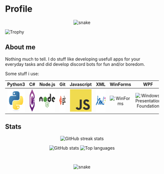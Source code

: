 # Profile

<p align="center">
 <img width="1000" src="https://github.com/Leshy-sgwc/Leshy-sgwc/blob/output/github-contribution-grid-snake-dark.svg" alt="snake"/>
</p>

![Trophy](https://github-profile-trophy.vercel.app/?username=Leshy-sgwc&no-frame=true&no-bg=true&theme=discord&column=-1)

## About me

Nothing much to tell. I do stuff like developing usefull apps for your everyday tasks and did develop discord bots for fun and/or boredom.

Some stuff i use:

 | Python3 | C# | Node.js | Git | Javascript | XML | WinForms | WPF | UWP | WinUI3 | MDI | DevIcon | VS | VSCode | Win10 | Win11 | 
 | :---: | :---: | :---: | :---: | :---: | :---: | :---: | :---: | :---: | :---: | :---: | :---: | :---: | :---: | :---: | :---: |
 | <img src="https://github.com/devicons/devicon/blob/master/icons/python/python-original.svg" title="Python"  alt="Python" height="75"/> | <img src="https://github.com/devicons/devicon/blob/master/icons/csharp/csharp-original.svg" title="C#" alt="C#" height="75"/> | <img src="https://github.com/devicons/devicon/blob/master/icons/nodejs/nodejs-original-wordmark.svg" title="Node.js" alt="Node.JS" height="75"/> | <img src="https://github.com/devicons/devicon/blob/master/icons/git/git-original-wordmark.svg" title="Git" alt="Git" height="75"/> | <img src="https://github.com/devicons/devicon/blob/master/icons/javascript/javascript-original.svg" title="Javascript" alt="Javascript" height="75"/> | <img src="https://github.com/devicons/devicon/blob/master/icons/xml/xml-original.svg" title="XML" alt="XML" height="75"/> | <img src="" title="WinForms" alt="WinForms" height="75"/> | <img src="" title="WPF" alt="Windows Presentation Foundation" height="75"/> | <img src="" title="UWP" alt="UWP" height="75"/> | <img src="" title="WinUI3" alt="WinUI3" height="75"/> | <a href=""><img src="" title="MDI" alt="Material Design Icons" height="75"/></a> | <a href="https://github.com/devicons/devicon"><img src="https://raw.githubusercontent.com/devicons/devicon/master/icons/devicon/devicon-original-wordmark.svg" alt="Devicon Logo" height="75" /></a> | <img src="" title="VS" alt="Visual Studio" height="75"/> | <img src="https://github.com/devicons/devicon/blob/master/icons/vscode/vscode-original-wordmark.svg" title="VSCode" alt="Visual Studio Code" height="75"/> | <img src="" title="Win10" alt="Windows 10" height="75"/> | <img src="" title="Win11" alt="Windows 11" height="75"/> |


## Stats

<p align="center">
  <img width="800" height="220" src="https://streak-stats.demolab.com?user=Leshy-sgwc&theme=highcontrast&hide_border=true&border_radius=5&card_width=800" alt="GitHub streak stats">
</p>

<p align="center">
  <img width="600" height="200" src="https://github-readme-stats.vercel.app/api?username=Leshy-sgwc&show_icons=true&theme=vision-friendly-dark" alt="GitHub stats">
  <img width="400" height="200" src="https://github-readme-stats.vercel.app/api/top-langs/?username=Leshy-sgwc&size_weight=0.15&count_weight=0.5&layout=compact&theme=vision-friendly-dark" alt="Top languages">
</p>

<div id="header" align="center">
  <img src="https://komarev.com/ghpvc/?username=Leshy-sgwc&style=for-the-badge&color=green" alt=""/>
</div>

<p align="center">
 <img width="1000" src="https://github.com/Leshy-sgwc/Leshy-sgwc/blob/output/github-contribution-grid-snake-dark.svg" alt="snake"/>
</p>
